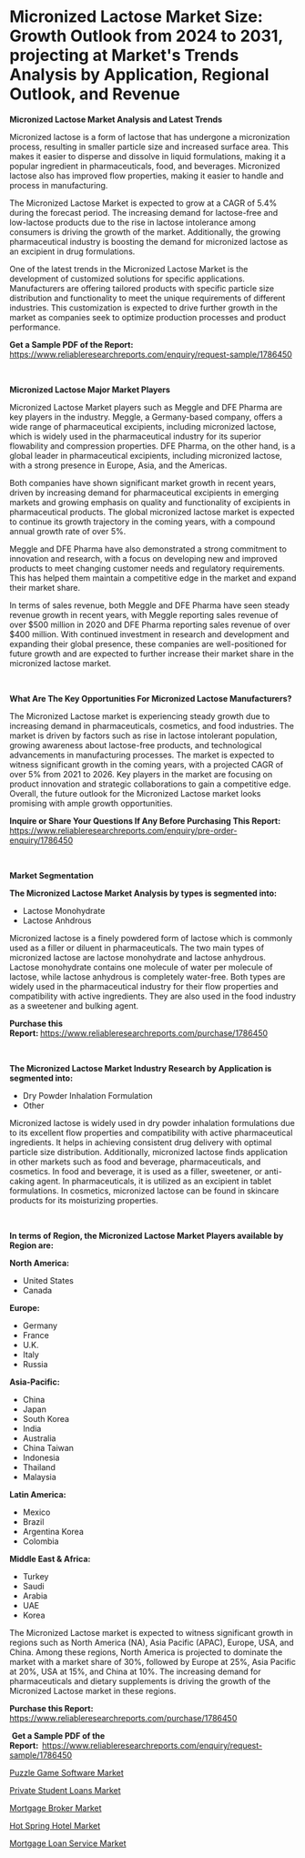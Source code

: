 <p><h1>Micronized Lactose Market Size: Growth Outlook from 2024 to 2031, projecting at Market's Trends Analysis by Application, Regional Outlook, and Revenue</h1></p><p><strong>Micronized Lactose Market Analysis and Latest Trends</strong></p>
<p><p>Micronized lactose is a form of lactose that has undergone a micronization process, resulting in smaller particle size and increased surface area. This makes it easier to disperse and dissolve in liquid formulations, making it a popular ingredient in pharmaceuticals, food, and beverages. Micronized lactose also has improved flow properties, making it easier to handle and process in manufacturing.</p><p>The Micronized Lactose Market is expected to grow at a CAGR of 5.4% during the forecast period. The increasing demand for lactose-free and low-lactose products due to the rise in lactose intolerance among consumers is driving the growth of the market. Additionally, the growing pharmaceutical industry is boosting the demand for micronized lactose as an excipient in drug formulations.</p><p>One of the latest trends in the Micronized Lactose Market is the development of customized solutions for specific applications. Manufacturers are offering tailored products with specific particle size distribution and functionality to meet the unique requirements of different industries. This customization is expected to drive further growth in the market as companies seek to optimize production processes and product performance.</p></p>
<p><strong>Get a Sample PDF of the Report:&nbsp;</strong> <a href="https://www.reliableresearchreports.com/enquiry/request-sample/1786450">https://www.reliableresearchreports.com/enquiry/request-sample/1786450</a></p>
<p>&nbsp;</p>
<p><strong>Micronized Lactose Major Market Players</strong></p>
<p><p>Micronized Lactose Market players such as Meggle and DFE Pharma are key players in the industry. Meggle, a Germany-based company, offers a wide range of pharmaceutical excipients, including micronized lactose, which is widely used in the pharmaceutical industry for its superior flowability and compression properties. DFE Pharma, on the other hand, is a global leader in pharmaceutical excipients, including micronized lactose, with a strong presence in Europe, Asia, and the Americas.</p><p>Both companies have shown significant market growth in recent years, driven by increasing demand for pharmaceutical excipients in emerging markets and growing emphasis on quality and functionality of excipients in pharmaceutical products. The global micronized lactose market is expected to continue its growth trajectory in the coming years, with a compound annual growth rate of over 5%.</p><p>Meggle and DFE Pharma have also demonstrated a strong commitment to innovation and research, with a focus on developing new and improved products to meet changing customer needs and regulatory requirements. This has helped them maintain a competitive edge in the market and expand their market share.</p><p>In terms of sales revenue, both Meggle and DFE Pharma have seen steady revenue growth in recent years, with Meggle reporting sales revenue of over $500 million in 2020 and DFE Pharma reporting sales revenue of over $400 million. With continued investment in research and development and expanding their global presence, these companies are well-positioned for future growth and are expected to further increase their market share in the micronized lactose market.</p></p>
<p>&nbsp;</p>
<p><strong>What Are The Key Opportunities For Micronized Lactose Manufacturers?</strong></p>
<p><p>The Micronized Lactose market is experiencing steady growth due to increasing demand in pharmaceuticals, cosmetics, and food industries. The market is driven by factors such as rise in lactose intolerant population, growing awareness about lactose-free products, and technological advancements in manufacturing processes. The market is expected to witness significant growth in the coming years, with a projected CAGR of over 5% from 2021 to 2026. Key players in the market are focusing on product innovation and strategic collaborations to gain a competitive edge. Overall, the future outlook for the Micronized Lactose market looks promising with ample growth opportunities.</p></p>
<p><strong>Inquire or Share Your Questions If Any Before Purchasing This Report:</strong> <a href="https://www.reliableresearchreports.com/enquiry/pre-order-enquiry/1786450">https://www.reliableresearchreports.com/enquiry/pre-order-enquiry/1786450</a></p>
<p>&nbsp;</p>
<p><strong>Market Segmentation</strong></p>
<p><strong>The Micronized Lactose Market Analysis by types is segmented into:</strong></p>
<p><ul><li>Lactose Monohydrate</li><li>Lactose Anhdrous</li></ul></p>
<p><p>Micronized lactose is a finely powdered form of lactose which is commonly used as a filler or diluent in pharmaceuticals. The two main types of micronized lactose are lactose monohydrate and lactose anhydrous. Lactose monohydrate contains one molecule of water per molecule of lactose, while lactose anhydrous is completely water-free. Both types are widely used in the pharmaceutical industry for their flow properties and compatibility with active ingredients. They are also used in the food industry as a sweetener and bulking agent.</p></p>
<p><strong>Purchase this Report:&nbsp;</strong><a href="https://www.reliableresearchreports.com/purchase/1786450">https://www.reliableresearchreports.com/purchase/1786450</a></p>
<p>&nbsp;</p>
<p><strong>The Micronized Lactose Market Industry Research by Application is segmented into:</strong></p>
<p><ul><li>Dry Powder Inhalation Formulation</li><li>Other</li></ul></p>
<p><p>Micronized lactose is widely used in dry powder inhalation formulations due to its excellent flow properties and compatibility with active pharmaceutical ingredients. It helps in achieving consistent drug delivery with optimal particle size distribution. Additionally, micronized lactose finds application in other markets such as food and beverage, pharmaceuticals, and cosmetics. In food and beverage, it is used as a filler, sweetener, or anti-caking agent. In pharmaceuticals, it is utilized as an excipient in tablet formulations. In cosmetics, micronized lactose can be found in skincare products for its moisturizing properties.</p></p>
<p>&nbsp;</p>
<p><strong>In terms of Region, the Micronized Lactose Market Players available by Region are:</strong></p>
<p>
    <p> <strong> North America: </strong>
        <ul>
            <li>United States</li>
            <li>Canada</li>
        </ul>
        </p> 
    <p> <strong> Europe: </strong>
        <ul>
            <li>Germany</li>
            <li>France</li>
            <li>U.K.</li>
            <li>Italy</li>
            <li>Russia</li>
        </ul>
        </p> 
    <p> <strong> Asia-Pacific: </strong>
        <ul>
            <li>China</li>
            <li>Japan</li>
            <li>South Korea</li>
            <li>India</li>
            <li>Australia</li>
            <li>China Taiwan</li>
            <li>Indonesia</li>
            <li>Thailand</li>
            <li>Malaysia</li>
        </ul>
        </p> 
    <p> <strong> Latin America: </strong>
        <ul>
            <li>Mexico</li>
            <li>Brazil</li>
            <li>Argentina Korea</li>
            <li>Colombia</li>
        </ul>
        </p> 
    <p> <strong> Middle East & Africa: </strong>
        <ul>
            <li>Turkey</li>
            <li>Saudi</li>
            <li>Arabia</li>
            <li>UAE</li>
            <li>Korea</li>
        </ul>
    </p>
    </p>
<p><p>The Micronized Lactose market is expected to witness significant growth in regions such as North America (NA), Asia Pacific (APAC), Europe, USA, and China. Among these regions, North America is projected to dominate the market with a market share of 30%, followed by Europe at 25%, Asia Pacific at 20%, USA at 15%, and China at 10%. The increasing demand for pharmaceuticals and dietary supplements is driving the growth of the Micronized Lactose market in these regions.</p></p>
<p><strong>Purchase this Report: </strong><a href="https://www.reliableresearchreports.com/purchase/1786450">https://www.reliableresearchreports.com/purchase/1786450</a></p>
<p>&nbsp;<strong>Get a Sample PDF of the Report:&nbsp;&nbsp;</strong><a href="https://www.reliableresearchreports.com/enquiry/request-sample/1786450">https://www.reliableresearchreports.com/enquiry/request-sample/1786450</a></p>
<p><strong></strong></p>
<p><p><a href="https://medium.com/@jasonspinka/decoding-puzzle-game-software-market-metrics-market-share-trends-and-growth-patterns-e244fb9734e0">Puzzle Game Software Market</a></p><p><a href="https://medium.com/@jasonspinka/private-student-loans-market-research-report-its-history-and-forecast-2024-to-2031-a7030ff9ee90">Private Student Loans Market</a></p><p><a href="https://medium.com/@jasonspinka/mortgage-broker-market-comprehensive-assessment-by-type-application-and-geography-86a68b9ebe14">Mortgage Broker Market</a></p><p><a href="https://medium.com/@jasonspinka/hot-spring-hotel-market-exploring-market-share-market-trends-and-future-growth-acb969aef473">Hot Spring Hotel Market</a></p><p><a href="https://medium.com/@jasonspinka/analyzing-mortgage-loan-service-market-global-industry-perspective-and-forecast-2024-to-2031-da0ebf90e62b">Mortgage Loan Service Market</a></p></p>